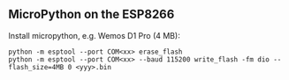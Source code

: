 ## MicroPython on the ESP8266

Install micropython, e.g. Wemos D1 Pro (4 MB):
```   
python -m esptool --port COM<xx> erase_flash
python -m esptool --port COM<xx> --baud 115200 write_flash -fm dio --flash_size=4MB 0 <yyy>.bin
```
